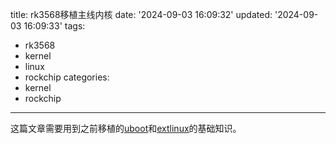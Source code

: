 title: rk3568移植主线内核
date: '2024-09-03 16:09:32'
updated: '2024-09-03 16:09:33'
tags:
  - rk3568
  - kernel
  - linux
  - rockchip
categories:
  - kernel
  - rockchip
---
这篇文章需要用到之前移植的[uboot](https://blog.505218.xyz/2024/08/26/rk3568%E7%A7%BB%E6%A4%8Duboot-1/)和[extlinux](https://blog.505218.xyz/2024/08/26/%E9%87%8E%E7%81%ABuboot%E4%BD%BF%E7%94%A8extboot%E5%90%AF%E5%8A%A8%E5%86%85%E6%A0%B8%E6%B5%81%E7%A8%8B/)的基础知识。

